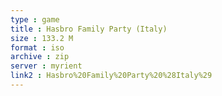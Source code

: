 ```yaml
---
type : game
title : Hasbro Family Party (Italy)
size : 133.2 M
format : iso
archive : zip
server : myrient
link2 : Hasbro%20Family%20Party%20%28Italy%29
---
```

